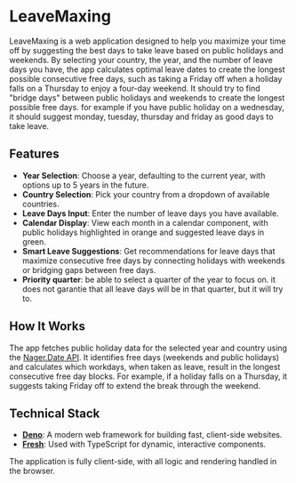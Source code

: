 # LeaveMaxing

LeaveMaxing is a web application designed to help you maximize your time off by
suggesting the best days to take leave based on public holidays and weekends. By
selecting your country, the year, and the number of leave days you have, the app
calculates optimal leave dates to create the longest possible consecutive free
days, such as taking a Friday off when a holiday falls on a Thursday to enjoy a
four-day weekend. It should try to find "bridge days" between public holidays
and weekends to create the longest possible free days. for example if you have
public holiday on a wednesday, it should suggest monday, tuesday, thursday and
friday as good days to take leave.

## Features

- **Year Selection**: Choose a year, defaulting to the current year, with
  options up to 5 years in the future.
- **Country Selection**: Pick your country from a dropdown of available
  countries.
- **Leave Days Input**: Enter the number of leave days you have available.
- **Calendar Display**: View each month in a calendar component, with public
  holidays highlighted in orange and suggested leave days in green.
- **Smart Leave Suggestions**: Get recommendations for leave days that maximize
  consecutive free days by connecting holidays with weekends or bridging gaps
  between free days.
- **Priority quarter**: be able to select a quarter of the year to focus on. it
  does not garantie that all leave days will be in that quarter, but it will try
  to.

## How It Works

The app fetches public holiday data for the selected year and country using the
[Nager.Date API](https://date.nager.at/). It identifies free days (weekends and
public holidays) and calculates which workdays, when taken as leave, result in
the longest consecutive free day blocks. For example, if a holiday falls on a
Thursday, it suggests taking Friday off to extend the break through the weekend.

## Technical Stack

- **[Deno](https://deno.com/)**: A modern web framework for building fast,
  client-side websites.
- **[Fresh](https://fresh.deno.dev/)**: Used with TypeScript for dynamic,
  interactive components.

The application is fully client-side, with all logic and rendering handled in
the browser.
